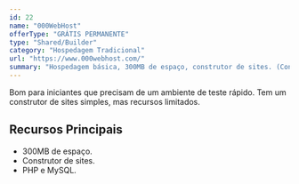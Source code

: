 ```yaml
---
id: 22
name: "000WebHost"
offerType: "GRÁTIS PERMANENTE"
type: "Shared/Builder"
category: "Hospedagem Tradicional"
url: "https://www.000webhost.com/"
summary: "Hospedagem básica, 300MB de espaço, construtor de sites. (Controlada pela Hostinger)."
---
```


Bom para iniciantes que precisam de um ambiente de teste rápido. Tem um construtor de sites simples, mas recursos limitados.

## Recursos Principais

- 300MB de espaço.
- Construtor de sites.
- PHP e MySQL.
